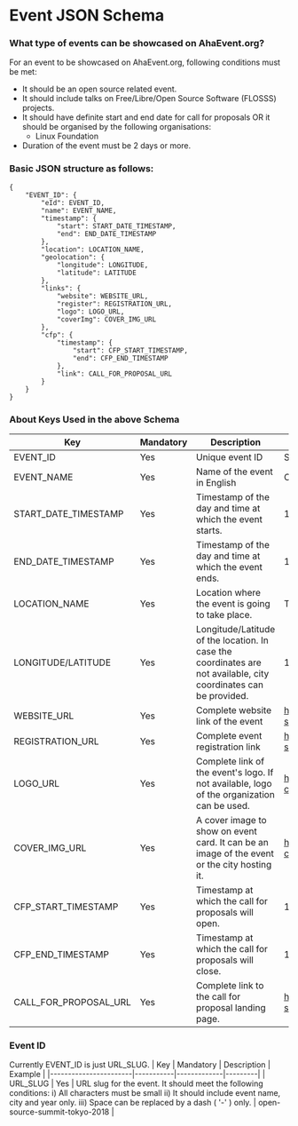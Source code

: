 # Event JSON Schema

### What type of events can be showcased on AhaEvent.org?

For an event to be showcased on AhaEvent.org, following conditions must be met:
- It should be an open source related event.
- It should include talks on Free/Libre/Open Source Software (FLOSSS) projects.
- It should have definite start and end date for call for proposals OR it should be organised by the following organisations:
    - Linux Foundation
- Duration of the event must be 2 days or more.


### Basic JSON structure as follows:

```
{
    "EVENT_ID": {
        "eId": EVENT_ID,
        "name": EVENT_NAME,
        "timestamp": {
            "start": START_DATE_TIMESTAMP,
            "end": END_DATE_TIMESTAMP
        },
        "location": LOCATION_NAME,
        "geolocation": {
            "longitude": LONGITUDE,
            "latitude": LATITUDE
        },
        "links": {
            "website": WEBSITE_URL,
            "register": REGISTRATION_URL,
            "logo": LOGO_URL,
            "coverImg": COVER_IMG_URL
        },
        "cfp": {
            "timestamp": {
                "start": CFP_START_TIMESTAMP,
                "end": CFP_END_TIMESTAMP
            },
            "link": CALL_FOR_PROPOSAL_URL
        }
    }
}
```

### About Keys Used in the above Schema

| Key                   | Mandatory | Description | Example |
|-----------------------|-----------|-------------|---------|
| EVENT_ID              | Yes       | Unique event ID | See Below |
| EVENT_NAME            | Yes       | Name of the event in English | Open Source Summit 2018                                                                  |
| START_DATE_TIMESTAMP  | Yes       | Timestamp of the day and time at which the event starts.| 1529433000000 for 20th June 2018 |
| END_DATE_TIMESTAMP    | Yes       | Timestamp of the day and time at which the event ends.| 1529433000000 for 20th June 2018 |
| LOCATION_NAME         | Yes       | Location where the event is going to take place.| Tokyo Conference Center Ariake, Tokyo, Japan |
| LONGITUDE/LATITUDE    | Yes       | Longitude/Latitude of the location. In case the coordinates are not available, city coordinates can be provided.| 139.6917 / 35.6895 |
| WEBSITE_URL           | Yes       | Complete website link of the event| https://events.linuxfoundation.org/events/open-source-summit-japan-2018/ |
| REGISTRATION_URL      | Yes       | Complete event registration link| https://events.linuxfoundation.org/events/open-source-summit-japan-2018/attend/register/ |
| LOGO_URL              | Yes       | Complete link of the event's logo. If not available, logo of the organization can be used. | https://events.linuxfoundation.org/wp-content/uploads/2017/11/logo_ossummit_jp.png |
| COVER_IMG_URL         | Yes       | A cover image to show on event card. It can be an image of the event or the city hosting it. | https://events.linuxfoundation.org/wp-content/uploads/2017/11/tokyo-2.jpg |
| CFP_START_TIMESTAMP   | Yes       | Timestamp at which the call for proposals will open.| 1529433000000 for 20th June 2018 |
| CFP_END_TIMESTAMP     | Yes       | Timestamp at which the call for proposals will close.| 1529433000000 for 20th June 2018 |
| CALL_FOR_PROPOSAL_URL | Yes       | Complete link to the call for proposal landing page.| https://events.linuxfoundation.org/events/open-source-summit-japan-2018/program/cfp/ |


### Event ID

Currently EVENT_ID is just URL_SLUG.
| Key                   | Mandatory | Description | Example |
|-----------------------|-----------|-------------|---------|
| URL_SLUG              | Yes       | URL slug for the event. It should meet the following conditions: i) All characters must be small ii) It should include event name, city and year only. iii) Space can be replaced by a dash ( '-' ) only. | open-source-summit-tokyo-2018 |
